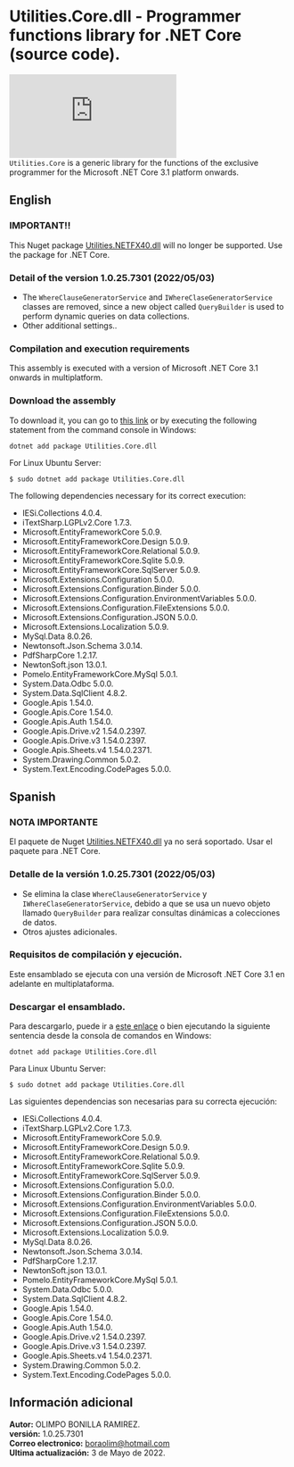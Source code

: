 # Utilities.Core.dll - Programmer functions library for .NET Core (source code).

[![Nuget](https://img.shields.io/nuget/v/Utilities.Core.dll)](https://www.nuget.org/packages/Utilities.Core.dll/)<br/>
`Utilities.Core` is a generic library for the functions of the exclusive programmer for the Microsoft .NET Core 3.1 platform onwards.

## English

### IMPORTANT!!
This Nuget package <a href="https://www.nuget.org/packages/Utilities.NETFX40.dll/">Utilities.NETFX40.dll</a> will no longer be supported. Use the package for .NET Core.

### Detail of the version 1.0.25.7301 (2022/05/03)
* The `WhereClauseGeneratorService` and `IWhereClaseGeneratorService` classes are removed, since a new object called `QueryBuilder` is used to perform dynamic queries on data collections.
* Other additional settings..

### Compilation and execution requirements
This assembly is executed with a version of Microsoft .NET Core 3.1 onwards in multiplatform.

### Download the assembly
To download it, you can go to <a href="https://www.nuget.org/packages/Utilities.Core.dll/">this link</a> or by executing the following statement from the command console in Windows:

```
dotnet add package Utilities.Core.dll
```

For Linux Ubuntu Server:
```
$ sudo dotnet add package Utilities.Core.dll
```

The following dependencies necessary for its correct execution:
* IESi.Collections 4.0.4.
* iTextSharp.LGPLv2.Core 1.7.3.
* Microsoft.EntityFrameworkCore 5.0.9.
* Microsoft.EntityFrameworkCore.Design 5.0.9.
* Microsoft.EntityFrameworkCore.Relational 5.0.9.
* Microsoft.EntityFrameworkCore.Sqlite 5.0.9.
* Microsoft.EntityFrameworkCore.SqlServer 5.0.9.
* Microsoft.Extensions.Configuration 5.0.0.
* Microsoft.Extensions.Configuration.Binder 5.0.0.
* Microsoft.Extensions.Configuration.EnvironmentVariables 5.0.0.
* Microsoft.Extensions.Configuration.FileExtensions 5.0.0.
* Microsoft.Extensions.Configuration.JSON 5.0.0.
* Microsoft.Extensions.Localization 5.0.9.
* MySql.Data 8.0.26.
* Newtonsoft.Json.Schema 3.0.14.
* PdfSharpCore 1.2.17.
* NewtonSoft.json 13.0.1.
* Pomelo.EntityFrameworkCore.MySql 5.0.1.
* System.Data.Odbc 5.0.0.
* System.Data.SqlClient 4.8.2.
* Google.Apis 1.54.0.
* Google.Apis.Core 1.54.0.
* Google.Apis.Auth 1.54.0.
* Google.Apis.Drive.v2 1.54.0.2397.
* Google.Apis.Drive.v3 1.54.0.2397.
* Google.Apis.Sheets.v4 1.54.0.2371.
* System.Drawing.Common 5.0.2.
* System.Text.Encoding.CodePages 5.0.0.

## Spanish

### NOTA IMPORTANTE
El paquete de Nuget <a href="https://www.nuget.org/packages/Utilities.NETFX40.dll/">Utilities.NETFX40.dll</a> ya no será soportado. Usar el paquete para .NET Core.

### Detalle de la versi&oacute;n 1.0.25.7301 (2022/05/03)
* Se elimina la clase `WhereClauseGeneratorService` y `IWhereClaseGeneratorService`, debido a que se usa un nuevo objeto llamado `QueryBuilder` para realizar consultas dinámicas a colecciones de datos.
* Otros ajustes adicionales.

### Requisitos de compilaci&oacute;n y ejecuci&oacute;n.
Este ensamblado se ejecuta con una versi&oacute;n de Microsoft .NET Core 3.1 en adelante en multiplataforma.

### Descargar el ensamblado.
Para descargarlo, puede ir a <a href="https://www.nuget.org/packages/Utilities.Core.dll/">este enlace</a> o bien ejecutando la siguiente sentencia desde la consola de comandos en Windows:
```
dotnet add package Utilities.Core.dll
```
Para Linux Ubuntu Server:
```
$ sudo dotnet add package Utilities.Core.dll
```
Las siguientes dependencias son necesarias para su correcta ejecuci&oacute;n:

* IESi.Collections 4.0.4.
* iTextSharp.LGPLv2.Core 1.7.3.
* Microsoft.EntityFrameworkCore 5.0.9.
* Microsoft.EntityFrameworkCore.Design 5.0.9.
* Microsoft.EntityFrameworkCore.Relational 5.0.9.
* Microsoft.EntityFrameworkCore.Sqlite 5.0.9.
* Microsoft.EntityFrameworkCore.SqlServer 5.0.9.
* Microsoft.Extensions.Configuration 5.0.0.
* Microsoft.Extensions.Configuration.Binder 5.0.0.
* Microsoft.Extensions.Configuration.EnvironmentVariables 5.0.0.
* Microsoft.Extensions.Configuration.FileExtensions 5.0.0.
* Microsoft.Extensions.Configuration.JSON 5.0.0.
* Microsoft.Extensions.Localization 5.0.9.
* MySql.Data 8.0.26.
* Newtonsoft.Json.Schema 3.0.14.
* PdfSharpCore 1.2.17.
* NewtonSoft.json 13.0.1.
* Pomelo.EntityFrameworkCore.MySql 5.0.1.
* System.Data.Odbc 5.0.0.
* System.Data.SqlClient 4.8.2.
* Google.Apis 1.54.0.
* Google.Apis.Core 1.54.0.
* Google.Apis.Auth 1.54.0.
* Google.Apis.Drive.v2 1.54.0.2397.
* Google.Apis.Drive.v3 1.54.0.2397.
* Google.Apis.Sheets.v4 1.54.0.2371.
* System.Drawing.Common 5.0.2.
* System.Text.Encoding.CodePages 5.0.0.

## Información adicional
<strong>Autor:</strong> OLIMPO BONILLA RAMIREZ.<br/>
<strong>versi&oacute;n:</strong> 1.0.25.7301 <br/>
<strong>Correo electronico:</strong> boraolim@hotmail.com <br />
<strong>Ultima actualización:</strong> 3 de Mayo de 2022.
